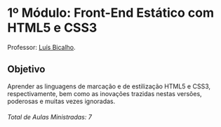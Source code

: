 # 1º Módulo: Front-End Estático com HTML5 e CSS3  
Professor: [Luís Bicalho](https://github.com/Kirink212).  
  
## Objetivo  
Aprender as linguagens de marcação e de estilização HTML5 e CSS3, respectivamente, bem como as inovações trazidas nestas versões, poderosas e muitas vezes ignoradas.  

###### Total de Aulas Ministradas: 7  
